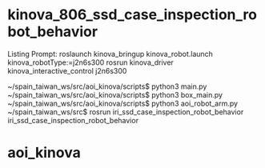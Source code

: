 # kinova_806_ssd_case_inspection_robot_behavior
Listing Prompt:
roslaunch kinova_bringup kinova_robot.launch kinova_robotType:=j2n6s300
rosrun kinova_driver kinova_interactive_control j2n6s300

~/spain_taiwan_ws/src/aoi_kinova/scripts$ python3 main.py
~/spain_taiwan_ws/src/aoi_kinova/scripts$ python3 box_main.py
~/spain_taiwan_ws/src/aoi_kinova/scripts$ python3 aoi_robot_arm.py
~/spain_taiwan_ws/src$ rosrun iri_ssd_case_inspection_robot_behavior iri_ssd_case_inspection_robot_behavior
# aoi_kinova
